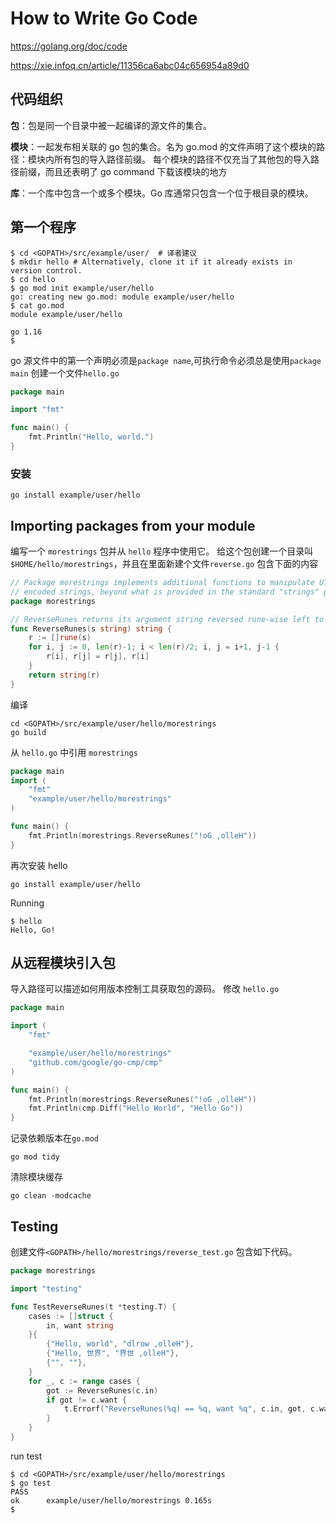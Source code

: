 # How to Write Go Code

https://golang.org/doc/code

https://xie.infoq.cn/article/11356ca6abc04c656954a89d0

## 代码组织
**包**：包是同一个目录中被一起编译的源文件的集合。

**模块**：一起发布相关联的 go 包的集合。名为 go.mod 的文件声明了这个模块的路径：模块内所有包的导入路径前缀。
每个模块的路径不仅充当了其他包的导入路径前缀，而且还表明了 go command 下载该模块的地方

**库**：一个库中包含一个或多个模块。Go 库通常只包含一个位于根目录的模块。

## 第一个程序
```shell
$ cd <GOPATH>/src/example/user/  # 译者建议
$ mkdir hello # Alternatively, clone it if it already exists in version control.
$ cd hello
$ go mod init example/user/hello
go: creating new go.mod: module example/user/hello
$ cat go.mod
module example/user/hello

go 1.16
$
```
go 源文件中的第一个声明必须是`package name`,可执行命令必须总是使用`package main`
创建一个文件`hello.go`
```go
package main

import "fmt"

func main() {
	fmt.Println("Hello, world.")
}
```
### 安装
```shell
go install example/user/hello
```
## Importing packages from your module

编写一个 `morestrings` 包并从 `hello` 程序中使用它。
给这个包创建一个目录叫`$HOME/hello/morestrings`，并且在里面新建个文件`reverse.go` 包含下面的内容
```go
// Package morestrings implements additional functions to manipulate UTF-8
// encoded strings, beyond what is provided in the standard "strings" package.
package morestrings

// ReverseRunes returns its argument string reversed rune-wise left to right.
func ReverseRunes(s string) string {
	r := []rune(s)
	for i, j := 0, len(r)-1; i < len(r)/2; i, j = i+1, j-1 {
		r[i], r[j] = r[j], r[i]
	}
	return string(r)
}
```
编译
```shell
cd <GOPATH>/src/example/user/hello/morestrings
go build
```
从 `hello.go` 中引用 `morestrings`
```go
package main
import (
	"fmt"
	"example/user/hello/morestrings"
)

func main() {
	fmt.Println(morestrings.ReverseRunes("!oG ,olleH"))
}
```
再次安装 hello
```shell
go install example/user/hello
```
Running
```shell
$ hello
Hello, Go!
```
## 从远程模块引入包
导入路径可以描述如何用版本控制工具获取包的源码。
修改 `hello.go`
```go
package main

import (
	"fmt"

	"example/user/hello/morestrings"
	"github.com/google/go-cmp/cmp"
)

func main() {
	fmt.Println(morestrings.ReverseRunes("!oG ,olleH"))
	fmt.Println(cmp.Diff("Hello World", "Hello Go"))
}
```
记录依赖版本在`go.mod`
```shell
go mod tidy
```
清除模块缓存
```shell
go clean -modcache
```
## Testing

创建文件`<GOPATH>/hello/morestrings/reverse_test.go` 包含如下代码。
```go
package morestrings

import "testing"

func TestReverseRunes(t *testing.T) {
	cases := []struct {
		in, want string
	}{
		{"Hello, world", "dlrow ,olleH"},
		{"Hello, 世界", "界世 ,olleH"},
		{"", ""},
	}
	for _, c := range cases {
		got := ReverseRunes(c.in)
		if got != c.want {
			t.Errorf("ReverseRunes(%q) == %q, want %q", c.in, got, c.want)
		}
	}
}
```
run test
```shell
$ cd <GOPATH>/src/example/user/hello/morestrings
$ go test
PASS
ok  	example/user/hello/morestrings 0.165s
$
```
